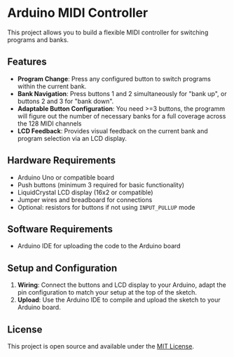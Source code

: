 # Arduino MIDI Controller

This project allows you to build a flexible MIDI controller for switching programs and banks.

## Features
- **Program Change**: Press any configured button to switch programs within the current bank.
- **Bank Navigation**: Press buttons 1 and 2 simultaneously for "bank up", or buttons 2 and 3 for "bank down".
- **Adaptable Button Configuration**: You need >=3 buttons, the programm will figure out the number of necessary banks for a full coverage across the 128 MIDI channels
- **LCD Feedback**: Provides visual feedback on the current bank and program selection via an LCD display.

## Hardware Requirements

- Arduino Uno or compatible board
- Push buttons (minimum 3 required for basic functionality)
- LiquidCrystal LCD display (16x2 or compatible)
- Jumper wires and breadboard for connections
- Optional: resistors for buttons if not using `INPUT_PULLUP` mode

## Software Requirements

- Arduino IDE for uploading the code to the Arduino board

## Setup and Configuration

1. **Wiring**: Connect the buttons and LCD display to your Arduino, adapt the pin configuration to match your setup at the top of the sketch.
3. **Upload**: Use the Arduino IDE to compile and upload the sketch to your Arduino board.

## License

This project is open source and available under the [MIT License](LICENSE).
